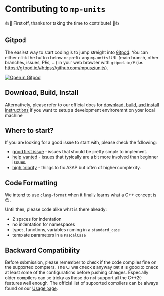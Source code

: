 # Contributing to `mp-units`

👍🎉 First off, thanks for taking the time to contribute! 🎉👍

## Gitpod

The easiest way to start coding is to jump streight into [Gitpod](https://www.gitpod.io). You can either click the button
below or prefix any `mp-units` URL (main branch, other branches, issues, PRs, ...) in your web browser with `gitpod.io/#`
(i.e. https://gitpod.io/#https://github.com/mpusz/units).

[![Open in Gitpod](https://gitpod.io/button/open-in-gitpod.svg)](https://gitpod.io/#https://github.com/mpusz/units)

## Download, Build, Install

Alternatively, please refer to our official docs for [download, build, and install instructions](https://mpusz.github.io/units/usage.html) if you want to setup a development environemnt on your local machine.

## Where to start?

If you are looking for a good issue to start with, please check the following:
- [good first issue](https://github.com/mpusz/units/labels/good%20first%20issue) - issues that should be pretty simple to implement.
- [help wanted](https://github.com/mpusz/units/labels/help%20wanted) - issues that typically are a bit more involved than beginner issues.
- [high priority](https://github.com/mpusz/units/labels/high%20priority) - things to fix ASAP but often of higher complexity.

## Code Formatting

We intend to use `clang-format` when it finally learns what a C++ concept is :wink:.

Until then, please code alike what is there already:
- 2 spaces for indentation
- no indentation for namespaces
- types, functions, variables naming in a `standard_case`
- template parameters in a `PascalCase`

## Backward Compatibility

Before submission, please remember to check if the code compiles fine on the supported compilers.
The CI will check it anyway but it is good to check at least some of the configurations before pushing changes.
Especially older compilers can be tricky as those do not support all the C++20 features well enough. The official
list of supported compilers can be always found on our [Usage page](https://mpusz.github.io/units/usage.html).
